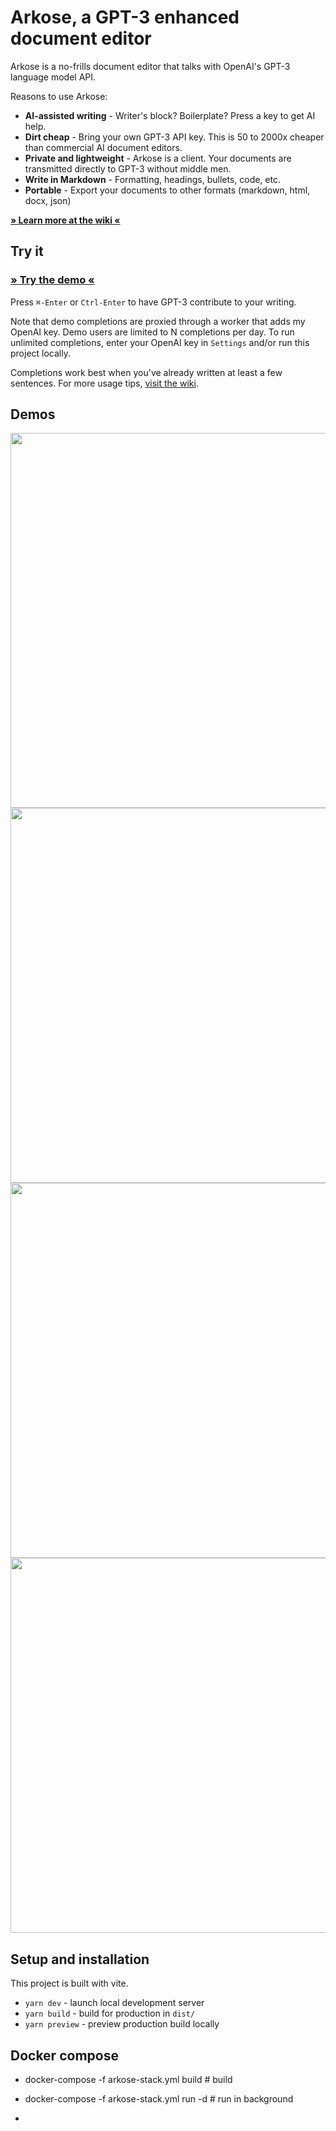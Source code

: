 # Arkose, a GPT-3 enhanced document editor

Arkose is a no-frills document editor that talks with OpenAI's GPT-3 language model API.  

Reasons to use Arkose:
- **AI-assisted writing** - Writer's block?  Boilerplate?  Press a key to get AI help.
- **Dirt cheap** - Bring your own GPT-3 API key.  This is 50 to 2000x cheaper than commercial AI document editors.
- **Private and lightweight** - Arkose is a client.  Your documents are transmitted directly to GPT-3 without middle men.
- **Write in Markdown** - Formatting, headings, bullets, code, etc.
- **Portable** - Export your documents to other formats (markdown, html, docx, json)

**[&raquo; Learn more at the wiki &laquo;](https://github.com/typpo/arkose/wiki)**

## Try it

### [&raquo; Try the demo &laquo;](https://arkose.pages.dev/)

Press `⌘-Enter` or `Ctrl-Enter` to have GPT-3 contribute to your writing.

Note that demo completions are proxied through a worker that adds my OpenAI key.  Demo users are limited to N completions per day.  To run unlimited completions, enter your OpenAI key in `Settings` and/or run this project locally.

Completions work best when you've already written at least a few sentences.  For more usage tips, [visit the wiki](https://github.com/typpo/arkose/wiki).

## Demos

<img width="600" src="https://user-images.githubusercontent.com/310310/202637524-792ed7b9-ff0b-43fc-a4bc-5a0a699f92b6.gif"/>
<img width="600" src="https://user-images.githubusercontent.com/310310/202607175-0a7d9cea-ebc0-4280-b6e4-3b0353d9806b.gif"/>
<img width="600" src="https://user-images.githubusercontent.com/310310/202637536-56963069-db63-4396-9357-0deef2d8fc5a.gif"/>
<img width="600" src="https://user-images.githubusercontent.com/310310/202637594-bf480b0d-ad1e-4d13-ba7c-00bd03f59543.gif"/>

## Setup and installation

This project is built with vite.

- `yarn dev` - launch local development server
- `yarn build` - build for production in `dist/`
- `yarn preview` - preview production build locally

## Docker compose

- docker-compose -f arkose-stack.yml build # build
- docker-compose -f arkose-stack.yml run -d # run in background


- 
